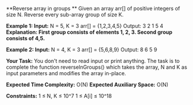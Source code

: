 **Reverse array in groups **
  Given an array arr[] of positive integers of size N. Reverse every sub-array group of size K.

**Example 1:
  Input:**
  N = 5, K = 3
  arr[] = {1,2,3,4,5}
  Output: 3 2 1 5 4
  **Explanation: First group consists of elements
  1, 2, 3. Second group consists of 4,5.**
 
**Example 2:
  Input:**
  N = 4, K = 3
  arr[] = {5,6,8,9}
  Output: 8 6 5 9
 
**Your Task:**
  You don't need to read input or print anything. The task is to complete the function reverseInGroups() which takes the array,
  N and K as input parameters and modifies the array in-place. 

**Expected Time Complexity:** O(N)
**Expected Auxiliary Space:** O(N)

**Constraints:**
1 ≤ N, K ≤ 10^7
1 ≤ A[i] ≤ 10^18
